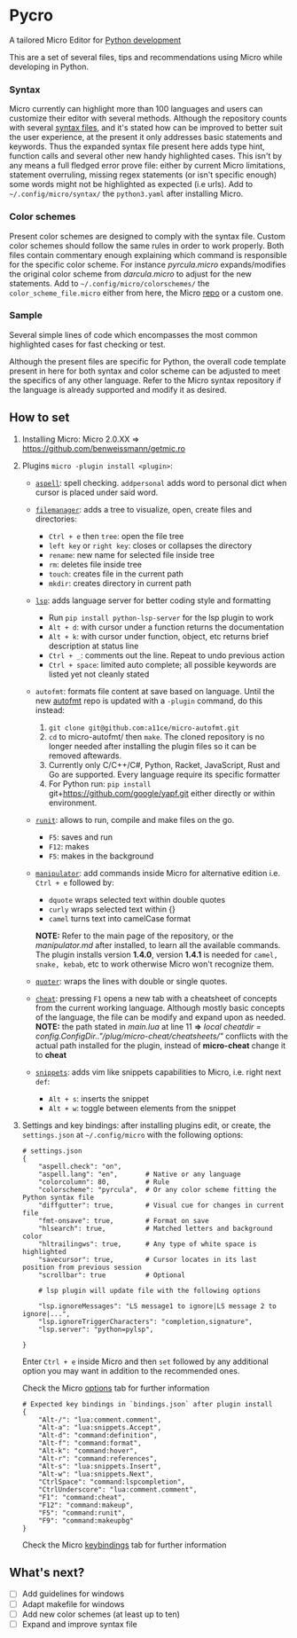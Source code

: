 # Pycro
A tailored Micro Editor for <ins>Python development</ins>

This are a set of several files, tips and recommendations using Micro while
developing in Python.

### Syntax
Micro currently can highlight more than 100 languages and users can customize
their editor with several methods. Although the repository counts with several
[syntax files](https://github.com/zyedidia/micro/tree/master/runtime/syntax), and it's stated how can be improved to better suit the user
experience, at the present it only addresses basic statements and keywords.
Thus the expanded syntax file present here adds type hint, function calls and
several other new handy highlighted cases.
This isn't by any means a full fledged error prove file: either by current
Micro limitations, statement overruling, missing regex statements (or isn't
specific enough) some words might not be highlighted as expected (i.e urls).
Add to `~/.config/micro/syntax/` the `python3.yaml` after installing Micro.

### Color schemes
Present color schemes are designed to comply with the syntax file. Custom
color schemes should follow the same rules in order to work properly. Both
files contain commentary enough explaining which command is responsible for
the specific color scheme.
For instance *pyrcula.micro* expands/modifies the original color scheme from
*darcula.micro* to adjust for the new statements.
Add to `~/.config/micro/colorschemes/` the `color_scheme_file.micro` either from
here, the Micro [repo](https://github.com/zyedidia/micro/tree/master/runtime/colorschemes) or a custom one.

### Sample
Several simple lines of code which encompasses the most common highlighted
cases for fast checking or test.

Although the present files are specific for Python, the overall code template present in here for
both syntax and color scheme can be adjusted to meet the specifics of any other language. Refer to the Micro syntax
repository if the language is already supported and modify it as desired.

## How to set
1. Installing Micro:
	Micro 2.0.XX => https://github.com/benweissmann/getmic.ro
2. Plugins `micro -plugin install <plugin>`:
	- [`aspell`](https://github.com/priner/micro-aspell-plugin): spell checking. `addpersonal` adds word to personal dict when cursor is placed under said word.

	- [`filemanager`](https://github.com/NicolaiSoeborg/filemanager-plugin): adds a tree to visualize, open, create files and directories:
	    - `Ctrl + e` then `tree`: open the file tree
	    - `left key` or `right key`: closes or collapses the directory
	    - `rename`: new name for selected file inside tree
        - `rm`: deletes file inside tree
	    - `touch`: creates file in the current path
	    - `mkdir`: creates directory in current path

	- [`lsp`](https://github.com/AndCake/micro-plugin-lsp): adds language server for better coding style and formatting
		- Run `pip install python-lsp-server` for the lsp plugin to work
		- `Alt + d`: with cursor under a function returns the documentation
		- `Alt + k`: with cursor under function, object, etc returns brief description at status line
		- `Ctrl + _`: comments out the line. Repeat to undo previous action
		- `Ctrl + space`: limited auto complete; all possible keywords are listed yet not cleanly stated

	- `autofmt`: formats file content at save based on language. Until the new
	   [autofmt](https://github.com/a11ce/micro-autofmt) repo is updated with a `-plugin` command, do this instead:
		1. `git clone git@github.com:a11ce/micro-autofmt.git`
		2. `cd` to micro-autofmt/ then `make`. The cloned repository is no longer needed after installing the plugin files so it can be removed aftewards.
		3. Currently only C/C++/C#, Python, Racket, JavaScript, Rust and Go are supported.
			   Every language require its specific formatter
		4. For Python run: `pip install` git+https://github.com/google/yapf.git
			   either directly or within environment.
	- [`runit`](https://github.com/terokarvinen/micro-run): allows to run, compile and make files on the go.
		- `F5`: saves and run
		- `F12`: makes
		- `F5`: makes in the background

	- [`manipulator`](https://github.com/NicolaiSoeborg/manipulator-plugin): add commands inside Micro for alternative edition i.e. `Ctrl + e` followed by:
		- `dquote` wraps selected text within double quotes
		- `curly` wraps selected text within {}
		- `camel` turns text into camelCase format  


      __NOTE:__ Refer to the main page of the repository, or the *manipulator.md* after installed, to learn all the available commands. The plugin installs version __1.4.0__, version __1.4.1__ is needed for `camel, snake, kebab`, etc to work otherwise Micro won't recognize them.
	- [`quoter`](https://github.com/sparques/micro-quoter): wraps the lines with double or single quotes.
	- [`cheat`](https://github.com/terokarvinen/micro-cheat): pressing `F1` opens a new tab with a cheatsheet of concepts from the current working language. Although mostly basic concepts of the language, the file can be modify and expand upon as needed.  
 	 __NOTE:__ the path stated in *main.lua* at line 11 __=>__ *local cheatdir = config.ConfigDir.."/plug/micro-cheat/cheatsheets/"*
	           conflicts with the actual path installed for the plugin, instead of __micro-cheat__ change it to __cheat__
	- [`snippets`](https://github.com/micro-editor/updated-plugins/tree/master/micro-snippets-plugin): adds vim like snippets capabilities to Micro, i.e. right next `def`:
		- `Alt + s`: inserts the snippet
		- `Alt + w`: toggle between elements from the snippet


3. Settings and key bindings:
	after installing plugins edit, or create, the `settings.json` at `~/.config/micro`
	with the following options:
    ```
    # settings.json
	{
	    "aspell.check": "on",
	    "aspell.lang": "en",       # Native or any language
	    "colorcolumn": 80,         # Rule
	    "colorscheme": "pyrcula",  # Or any color scheme fitting the Python syntax file
	    "diffgutter": true,        # Visual cue for changes in current file
	    "fmt-onsave": true,        # Format on save
	    "hlsearch": true,          # Matched letters and background color
	    "hltrailingws": true,      # Any type of white space is highlighted
	    "savecursor": true,        # Cursor locates in its last position from previous session
	    "scrollbar": true          # Optional

	    # lsp plugin will update file with the following options

	    "lsp.ignoreMessages": "LS message1 to ignore|LS message 2 to ignore|...",
	    "lsp.ignoreTriggerCharacters": "completion,signature",
	    "lsp.server": "python=pylsp",

	}
	```
	Enter `Ctrl + e` inside Micro and then `set` followed by any additional option you may want in addition to the recommended ones.

	Check the Micro [options](https://github.com/zyedidia/micro/blob/master/runtime/help/options.md) tab for further information

	```
	# Expected key bindings in `bindings.json` after plugin install
	{
	    "Alt-/": "lua:comment.comment",
    	"Alt-a": "lua:snippets.Accept",
    	"Alt-d": "command:definition",
    	"Alt-f": "command:format",
    	"Alt-k": "command:hover",
    	"Alt-r": "command:references",
    	"Alt-s": "lua:snippets.Insert",
    	"Alt-w": "lua:snippets.Next",
	    "CtrlSpace": "command:lspcompletion",
	    "CtrlUnderscore": "lua:comment.comment",
	    "F1": "command:cheat",
	    "F12": "command:makeup",
	    "F5": "command:runit",
	    "F9": "command:makeupbg"
	}
	```

	Check the Micro [keybindings](https://github.com/zyedidia/micro/blob/master/runtime/help/keybindings.md) tab for further information

## What's next?

- [ ] Add guidelines for windows
- [ ] Adapt makefile for windows
- [ ] Add new color schemes (at least up to ten)
- [ ] Expand and improve syntax file
